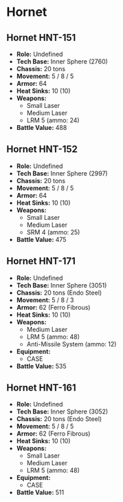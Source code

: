 # Hornet
## Hornet HNT-151
- **Role:** Undefined
- **Tech Base:** Inner Sphere (2760)
- **Chassis:** 20 tons
- **Movement:** 5 / 8 / 5
- **Armor:** 64
- **Heat Sinks:** 10 (10)
- **Weapons:**
  - Small Laser
  - Medium Laser
  - LRM 5 (ammo: 24)
- **Battle Value:** 488

## Hornet HNT-152
- **Role:** Undefined
- **Tech Base:** Inner Sphere (2997)
- **Chassis:** 20 tons
- **Movement:** 5 / 8 / 5
- **Armor:** 64
- **Heat Sinks:** 10 (10)
- **Weapons:**
  - Small Laser
  - Medium Laser
  - SRM 4 (ammo: 25)
- **Battle Value:** 475

## Hornet HNT-171
- **Role:** Undefined
- **Tech Base:** Inner Sphere (3051)
- **Chassis:** 20 tons (Endo Steel)
- **Movement:** 5 / 8 / 3
- **Armor:** 62 (Ferro Fibrous)
- **Heat Sinks:** 10 (10)
- **Weapons:**
  - Medium Laser
  - LRM 5 (ammo: 48)
  - Anti-Missile System (ammo: 12)
- **Equipment:**
  - CASE
- **Battle Value:** 535

## Hornet HNT-161
- **Role:** Undefined
- **Tech Base:** Inner Sphere (3052)
- **Chassis:** 20 tons (Endo Steel)
- **Movement:** 5 / 8 / 5
- **Armor:** 62 (Ferro Fibrous)
- **Heat Sinks:** 10 (10)
- **Weapons:**
  - Small Laser
  - Medium Laser
  - LRM 5 (ammo: 48)
- **Equipment:**
  - CASE
- **Battle Value:** 511

